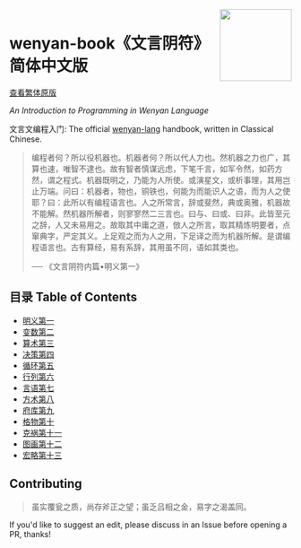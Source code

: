 <img src="assets/wy-logo.svg" align="right" width="128" height="128"/>

# wenyan-book《文言阴符》简体中文版

[查看繁体原版](https://book.wy-lang.org/)

*An Introduction to Programming in Wenyan Language*

文言文编程入门: The official [wenyan-lang](https://wy-lang.org) handbook, written in Classical Chinese.

> 编程者何？所以役机器也。机器者何？所以代人力也。然机器之力也广，其算也速，唯智不逮也。故有智者慎谋远虑，下笔千言，如军令然，如药方然，谓之程式。机器既明之，乃能为人所使。或演星文，或析事理，其用岂止万端。问曰：机器者，物也，铜铁也，何能为而能识人之语，而为人之使耶？曰：此所以有编程语言也。人之所常言，辞或斐然，典或奥雅，机器故不能解。然机器所解者，则寥寥然二三言也。曰与、曰或、曰非。此皆至元之辞，人又未易用之。故取其中庸之道，倣人之所言，取其精炼明要者，点窜典字，严定其义。上足观之而为人之用，下足译之而为机器所解。是谓编程语言也。古有算经，易有系辞，其用虽不同，语如其类也。
> 
> ── 《文言阴符内篇•明义第一》

## 目录 Table of Contents

- [明义第一](01%20明义第一.md)
- [变数第二](02%20变数第二.md)
- [算术第三](03%20算术第三.md)
- [决策第四](04%20决策第四.md)
- [循环第五](05%20循环第五.md)
- [行列第六](06%20行列第六.md)
- [言语第七](07%20言语第七.md)
- [方术第八](08%20方术第八.md)
- [府库第九](09%20府库第九.md)
- [格物第十](10%20格物第十.md)
- [克祸第十一](11%20克祸第十一.md)
- [图画第十二](12%20图画第十二.md)
- [宏略第十三](13%20宏略第十三.md)

## Contributing

> 虽实覆瓮之质，尚存斧正之望；虽乏吕相之金，易字之渴盖同。

If you'd like to suggest an edit, please discuss in an Issue before opening a PR, thanks!

